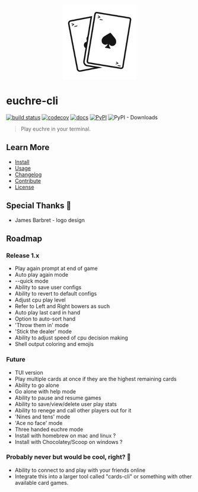 
<p align="center">
  <img src="docs/_media/logo_light.png" alt="logo" width="200" />
</p>

# euchre-cli

[![build status](https://img.shields.io/github/actions/workflow/status/boldandbrad/euchre-cli/python-test.yml?branch=main&logo=github)](https://github.com/boldandbrad/euchre-cli/actions/workflows/python-test.yml?query=branch%3Amain+)
[![codecov](https://codecov.io/gh/boldandbrad/euchre-cli/branch/main/graph/badge.svg)](https://codecov.io/gh/boldandbrad/euchre-cli)
[![docs](https://img.shields.io/website?down_message=down&label=docs&up_message=online&url=https%3A%2F%2Fboldandbrad.github.io%2Feuchre-cli%2F)](https://boldandbrad.github.io/euchre-cli/)
[![PyPI](https://img.shields.io/pypi/v/euchre-cli)](https://pypi.org/project/euchre-cli/)
![PyPI - Downloads](https://img.shields.io/pypi/dm/euchre-cli)

> Play euchre in your terminal.

## Learn More

* [Install](docs/install.md)
* [Usage](docs/usage-guide.md)
* [Changelog](docs/changelog.md)
* [Contribute](./CONTRIBUTING.md)
* [License](./LICENSE)

## Special Thanks :clap:

* James Barbret - logo design

## Roadmap

### Release 1.x

* Play again prompt at end of game
* Auto play again mode
* --quick mode
* Ability to save user configs
* Ability to revert to default configs
* Adjust cpu play level
* Refer to Left and Right bowers as such
* Auto play last card in hand
* Option to auto-sort hand
* 'Throw them in' mode
* 'Stick the dealer' mode
* Ability to adjust speed of cpu decision making
* Shell output coloring and emojis

### Future

* TUI version
* Play multiple cards at once if they are the highest remaining cards
* Ability to go alone
* Go alone with help mode
* Ability to pause and resume games
* Ability to save/view/delete user play stats
* Ability to renege and call other players out for it
* 'Nines and tens' mode
* 'Ace no face' mode
* Three handed euchre mode
* Install with homebrew on mac and linux ?
* Install with Chocolatey/Scoop on windows ?

### Probably never but would be cool, right? 🤷

* Ability to connect to and play with your friends online
* Integrate this into a larger tool called "cards-cli" or something with other
  available card games.
